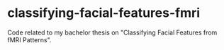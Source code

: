 # classifying-facial-features-fmri
Code related to my bachelor thesis on "Classifying Facial Features from fMRI Patterns".

